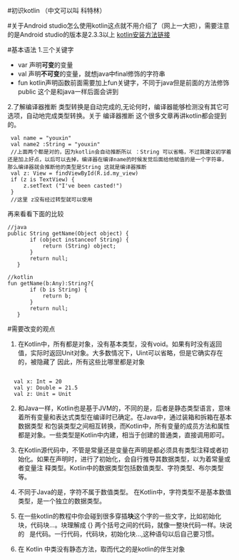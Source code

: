 #初识kotlin
（中文可以叫 科特林）

#关于Android studio怎么使用kotlin这点就不用介绍了（网上一大把），需要注意的是Android studio的版本是2.3.3以上
 [kotlin安装方法链接](http://www.cnblogs.com/duduhuo/p/6839990.html)

#基本语法
1.三个关键字
  - var 声明**可变**的变量
- val 声明**不可变**的变量，就想java中final修饰的字符串
 - fun kotlin声明函数前面需要加上fun关键字，不同于java但是前面的方法修饰public 这个是和java一样后面会讲到 

2.了解编译器推断
  类型转换是自动完成的,无论何时，编译器能够检测没有其它可选项，自动地完成类型转换。关于 编译器推断 这个很多文章再讲kotlin都会提到的。
```
 val name = "youxin"
 val name2 :String = "youxin"
 //上面两个都是对的，因为kotlin会自动推断所以 ：String 可以省略，不过我建议初学着还是加上好点，以后可以去掉，编译器在编译name的时候发觉后面给他赋值的是一个字符串，那么编译器就会推断他的类型是String 这就是编译器推断
 val z: View = findViewById(R.id.my_view) 
 if (z is TextView) {
     z.setText ("I've been casted!")
 }
 //这里 z没有经过转型就可以使用
```
 再来看看下面的比较
 ```
 //java
 public String getName(Object object) {
        if (object instanceof String) {
            return (String) object;
        }
        return null;
    }
 
 //kotlin
 fun getName(b:Any):String?{
        if (b is String) {
            return b;
        }
        return null;
    }
 ```
 
#需要改变的观点

1. 在Kotlin中，所有都是对象，没有基本类型，没有void。如果有时没有返回值，实际时返回Unit对象。大多数情况下，Uint可以省略，但是它确实存在的，被隐藏了
  因此，所有这些比哪里都是对象
  
```

  val x: Int = 20
  val y: Double = 21.5
  val z: Unit = Unit
```


2. 和Java一样，Kotlin也是基于JVM的，不同的是，后者是静态类型语言，意味着所有变量和表达式类型在编译时已确定。在Java中，通过装箱和拆箱在基本数据类型    和包装类型之间相互转换，而Kotlin中，所有变量的成员方法和属性都是对象。一些类型是Kotlin中内建，相当于创建的普通类，直接调用即可。
3. 在Kotlin源代码中，不管是常量还是变量在声明是都必须具有类型注释或者初始化。如果在声明时，进行了初始化，会自行推导其数据类型，以为着常量或者变量注    释类型。Kotlin中的数据类型包括数值类型、字符类型、布尔类型等。 
4. 不同于Java的是，字符不属于数值类型。 在Kotlin中，字符类型不是基本数值类型，是一个独立的数据类型。 

5. 在一些kotlin的教程中你会碰到很多穿插**块**这个字的一些文字，比如初始化块，代码块...。块理解成 {} 两个括号之间的代码，就像一整块代码一样。块说的    是代码。一行代码，代码块，初始化块...,这种语句以后自己要习惯。
6. 在 Kotlin 中类没有静态方法，取而代之的是kotlin的伴生对象
